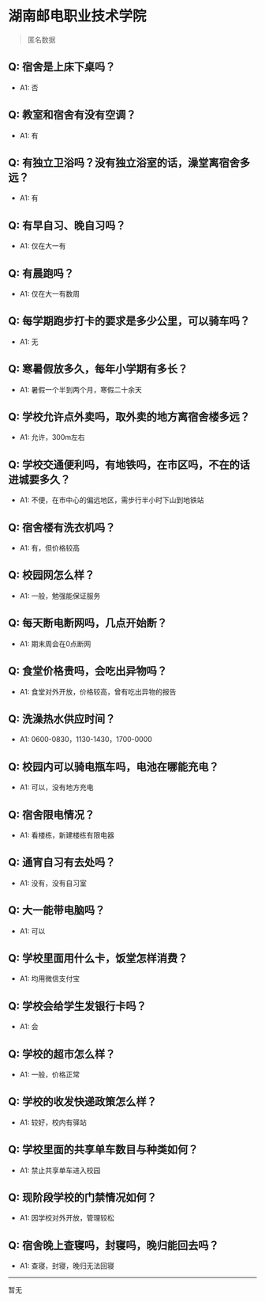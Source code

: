 # 湖南邮电职业技术学院
> 匿名数据
## Q: 宿舍是上床下桌吗？
- A1: 否
## Q: 教室和宿舍有没有空调？
- A1: 有
## Q: 有独立卫浴吗？没有独立浴室的话，澡堂离宿舍多远？
- A1: 有
## Q: 有早自习、晚自习吗？
- A1: 仅在大一有
## Q: 有晨跑吗？
- A1: 仅在大一有数周
## Q: 每学期跑步打卡的要求是多少公里，可以骑车吗？
- A1: 无
## Q: 寒暑假放多久，每年小学期有多长？
- A1: 暑假一个半到两个月，寒假二十余天
## Q: 学校允许点外卖吗，取外卖的地方离宿舍楼多远？
- A1: 允许，300m左右
## Q: 学校交通便利吗，有地铁吗，在市区吗，不在的话进城要多久？
- A1: 不便，在市中心的偏远地区，需步行半小时下山到地铁站
## Q: 宿舍楼有洗衣机吗？
- A1: 有，但价格较高
## Q: 校园网怎么样？
- A1: 一般，勉强能保证服务
## Q: 每天断电断网吗，几点开始断？
- A1: 期末周会在0点断网
## Q: 食堂价格贵吗，会吃出异物吗？
- A1: 食堂对外开放，价格较高，曾有吃出异物的报告
## Q: 洗澡热水供应时间？
- A1: 0600-0830，1130-1430，1700-0000
## Q: 校园内可以骑电瓶车吗，电池在哪能充电？
- A1: 可以，没有地方充电
## Q: 宿舍限电情况？
- A1: 看楼栋，新建楼栋有限电器
## Q: 通宵自习有去处吗？
- A1: 没有，没有自习室
## Q: 大一能带电脑吗？
- A1: 可以
## Q: 学校里面用什么卡，饭堂怎样消费？
- A1: 均用微信支付宝
## Q: 学校会给学生发银行卡吗？
- A1: 会
## Q: 学校的超市怎么样？
- A1: 一般，价格正常
## Q: 学校的收发快递政策怎么样？
- A1: 较好，校内有驿站
## Q: 学校里面的共享单车数目与种类如何？
- A1: 禁止共享单车进入校园
## Q: 现阶段学校的门禁情况如何？
- A1: 因学校对外开放，管理较松
## Q: 宿舍晚上查寝吗，封寝吗，晚归能回去吗？
- A1: 查寝，封寝，晚归无法回寝
***
暂无